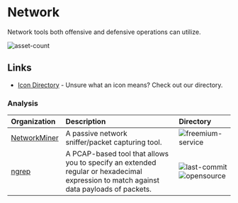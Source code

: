 # Network

Network tools both offensive and defensive operations can utilize.

![asset-count](https://img.shields.io/badge/Tools%20%26%20Resources%20Availalbe-2-947cb0?style=for-the-badge)

## Links <!-- {docsify-ignore} -->

- [Icon Directory](../ICONS.md) - Unsure what an icon means? Check out our directory.

### Analysis

| Organization | Description | Directory |
| :--- | :--- | :--- |
| [NetworkMiner](https://www.netresec.com/?page=NetworkMiner) | A passive network sniffer/packet capturing tool. | ![freemium-service](https://raw.githubusercontent.com/InfosecHouse/InfosecHouse/main/icons/freemium-service.png) |
| [ngrep](https://github.com/jpr5/ngrep) | A PCAP-based tool that allows you to specify an extended regular or hexadecimal expression to match against data payloads of packets. | ![last-commit](https://img.shields.io/github/last-commit/jpr5/ngrep?color=947cb0&style=flat-square) ![opensource](https://raw.githubusercontent.com/InfosecHouse/InfosecHouse/main/icons/opensource.png) |

